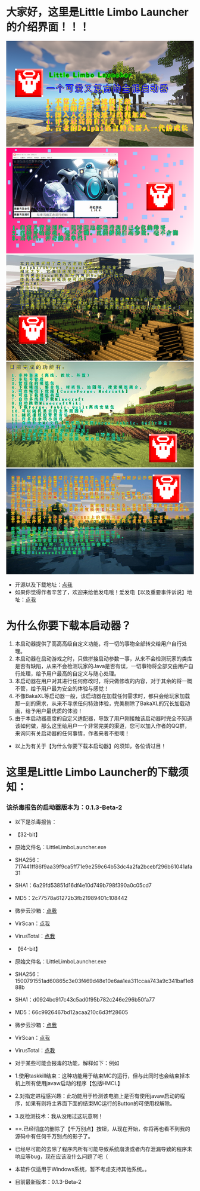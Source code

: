 # 大家好，这里是Little Limbo Launcher的介绍界面！！！

![标题图](标题图.png)
![主界面图](主界面图.png)
![介绍图](介绍图.png)
![功能预览图](功能预览图.png)
![备注图片](备注图片.png)

- 开源以及下载地址：[点我](https://gitcode.net/rechalow/lllauncher)
- 如果你觉得作者辛苦了，欢迎来给他发电哦！爱发电【以及重要事件诉说】地址：[点我](https://afdian.net/a/Rechalow)

# 为什么你要下载本启动器？

1. 本启动器提供了高高高级自定义功能，将一切的事物全部转交给用户自行处理。
2. 本启动器在启动游戏之时，只做拼接启动参数一事，从来不会检测玩家的类库是否有缺陷，从来不会检测玩家的Java是否有误，一切事物将全部交由用户自行处理，给予用户最高的自定义与随心处理。
3. 本启动器在用户对其进行任何修改时，将只做修改的内容，对于其余的将一概不管，给予用户最为安全的体验与感觉！
4. 不像BakaXL等启动器一般，该启动器在加载任何需求时，都只会给玩家加载那一刻的需求，从来不寻求任何特效体验，完美剔除了BakaXL的冗长加载动画，给予用户最优质的体验！
5. 由于本启动器高度的自定义适配器，导致了用户刚接触该启动器时完全不知道该如何做，那么这里给用户一个非常完美的渠道，您可以加入作者的QQ群，来询问有关启动器的任何事情，作者来者不拒噢！
- 以上为有关于【为什么你要下载本启动器】的须知，各位请过目！

# 这里是Little Limbo Launcher的下载须知：

### 该杀毒报告的启动器版本为：0.1.3-Beta-2

- 以下是杀毒报告：
- 【32-bit】
- 原始文件名：LittleLimboLauncher.exe
- SHA256：717441ff86f9aa39f9ca5ff71e9e259c64b53dc4a2fa2bcebf296b61041afa31
- SHA1：6a29fd53851d16df4e10d749b798f390a0c05cd7
- MD5：2c77578a61272b3fb21989401c108442
- 微步云沙箱：[点我](https://s.threatbook.com/report/file/717441ff86f9aa39f9ca5ff71e9e259c64b53dc4a2fa2bcebf296b61041afa31)
- VirScan：[点我](https://www.virscan.org/report/717441ff86f9aa39f9ca5ff71e9e259c64b53dc4a2fa2bcebf296b61041afa31)
- VirusTotal：[点我](https://www.virustotal.com/gui/file/717441ff86f9aa39f9ca5ff71e9e259c64b53dc4a2fa2bcebf296b61041afa31?nocache=1)
- 【64-bit】
- 原始文件名：LittleLimboLauncher.exe
- SHA256：1500791551ad60865c3e03f469d48e10e6aa1ea311ccaa743a9c341baf1e888b
- SHA1：d0924bc917c43c5ad0f95b782c246e296b50fa77
- MD5：66c9926467bd12acaa210c6d3ff28605
- 微步云沙箱：[点我](https://s.threatbook.com/report/file/1500791551ad60865c3e03f469d48e10e6aa1ea311ccaa743a9c341baf1e888b)
- VirScan：[点我](https://www.virscan.org/report/1500791551ad60865c3e03f469d48e10e6aa1ea311ccaa743a9c341baf1e888b)
- VirusTotal：[点我](https://www.virustotal.com/gui/file/1500791551ad60865c3e03f469d48e10e6aa1ea311ccaa743a9c341baf1e888b?nocache=1)
- 对于某些可能会报毒的功能，解释如下：例如
- 1.使用taskkill结束：这种功能用于结束MC的运行，但与此同时也会结束掉本机上所有使用javaw启动的程序【包括HMCL】
- 2.对指定进程感兴趣：此功能用于检测该电脑上是否有使用javaw启动的程序，如果有则将主界面下面的结束MC运行的Button的可使用权解除。
- 3.反检测技术：我从没用过这玩意啊！

- ==.已经彻底的删除了【千万别点】按钮，从现在开始，你将再也看不到我的源码中有任何千万别点的影子了。
- 已经尽可能的去除了程序内所有可能导致系统崩溃或者内存泄漏导致的程序未响应等bug，现在应该没什么问题了吧（
- 本软件仅适用于Windows系统，暂不考虑支持其他系统。。

- 目前最新版本：0.1.3-Beta-2